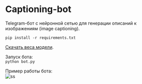 # Captioning-bot

Telegram-бот с нейронной сетью для генерации описаний к изображениям (image captioning).  


```pip install -r requirements.txt```

[Скачать веса модели](https://drive.google.com/file/d/1XQiRc67_tngFnuIqjLLQYzKW8MGBexCI/view?usp=sharing).

Запуск бота:  
```python bot.py```

Пример работы бота:  
![ss](/source/data/example.jpg)

